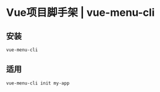 # Vue项目脚手架 | vue-menu-cli

## 安装
```node
vue-menu-cli
```

## 适用
```shell
vue-menu-cli init my-app
```